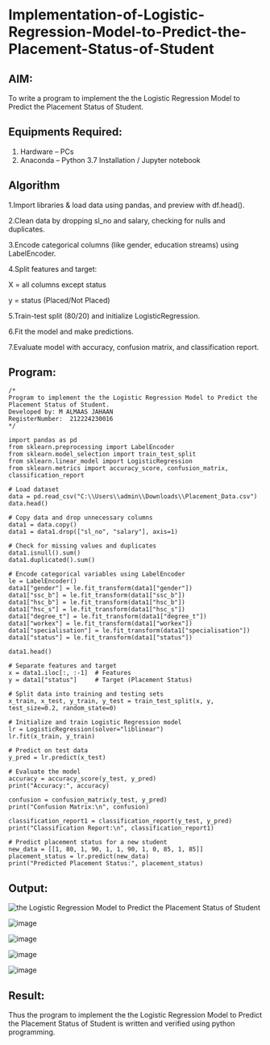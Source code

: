 # Implementation-of-Logistic-Regression-Model-to-Predict-the-Placement-Status-of-Student

## AIM:
To write a program to implement the the Logistic Regression Model to Predict the Placement Status of Student.

## Equipments Required:
1. Hardware – PCs
2. Anaconda – Python 3.7 Installation / Jupyter notebook

## Algorithm
1.Import libraries & load data using pandas, and preview with df.head().

2.Clean data by dropping sl_no and salary, checking for nulls and duplicates.

3.Encode categorical columns (like gender, education streams) using LabelEncoder.

4.Split features and target:

X = all columns except status

y = status (Placed/Not Placed)

5.Train-test split (80/20) and initialize LogisticRegression.

6.Fit the model and make predictions.

7.Evaluate model with accuracy, confusion matrix, and classification report. 

## Program:
```
/*
Program to implement the the Logistic Regression Model to Predict the Placement Status of Student.
Developed by: M ALMAAS JAHAAN
RegisterNumber:  212224230016
*/

import pandas as pd
from sklearn.preprocessing import LabelEncoder
from sklearn.model_selection import train_test_split
from sklearn.linear_model import LogisticRegression
from sklearn.metrics import accuracy_score, confusion_matrix, classification_report

# Load dataset
data = pd.read_csv("C:\\Users\\admin\\Downloads\\Placement_Data.csv")
data.head()

# Copy data and drop unnecessary columns
data1 = data.copy()
data1 = data1.drop(["sl_no", "salary"], axis=1)

# Check for missing values and duplicates
data1.isnull().sum()
data1.duplicated().sum()

# Encode categorical variables using LabelEncoder
le = LabelEncoder()
data1["gender"] = le.fit_transform(data1["gender"])
data1["ssc_b"] = le.fit_transform(data1["ssc_b"])
data1["hsc_b"] = le.fit_transform(data1["hsc_b"])
data1["hsc_s"] = le.fit_transform(data1["hsc_s"])
data1["degree_t"] = le.fit_transform(data1["degree_t"])
data1["workex"] = le.fit_transform(data1["workex"])
data1["specialisation"] = le.fit_transform(data1["specialisation"])
data1["status"] = le.fit_transform(data1["status"])

data1.head()

# Separate features and target
x = data1.iloc[:, :-1]  # Features
y = data1["status"]     # Target (Placement Status)

# Split data into training and testing sets
x_train, x_test, y_train, y_test = train_test_split(x, y, test_size=0.2, random_state=0)

# Initialize and train Logistic Regression model
lr = LogisticRegression(solver="liblinear")
lr.fit(x_train, y_train)

# Predict on test data
y_pred = lr.predict(x_test)

# Evaluate the model
accuracy = accuracy_score(y_test, y_pred)
print("Accuracy:", accuracy)

confusion = confusion_matrix(y_test, y_pred)
print("Confusion Matrix:\n", confusion)

classification_report1 = classification_report(y_test, y_pred)
print("Classification Report:\n", classification_report1)

# Predict placement status for a new student
new_data = [[1, 80, 1, 90, 1, 1, 90, 1, 0, 85, 1, 85]]
placement_status = lr.predict(new_data)
print("Predicted Placement Status:", placement_status)
```

## Output:
![the Logistic Regression Model to Predict the Placement Status of Student](sam.png)

![image](https://github.com/user-attachments/assets/73a69e47-1712-4a81-99e5-cbb23b84b69f)

![image](https://github.com/user-attachments/assets/3c4de668-dafb-40f7-a525-a6108816aba2)

![image](https://github.com/user-attachments/assets/28369ea3-2286-4ea3-9f45-feadceba4d62)

![image](https://github.com/user-attachments/assets/d52f3595-ccac-4646-aa43-a9c70de65f4f)


## Result:
Thus the program to implement the the Logistic Regression Model to Predict the Placement Status of Student is written and verified using python programming.
